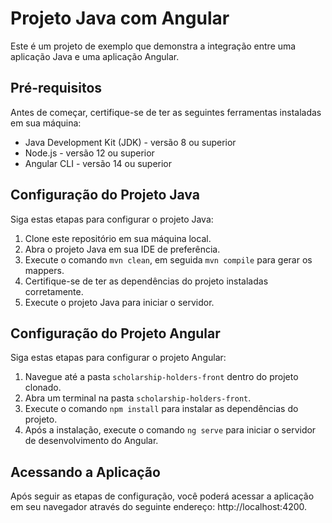 # Projeto Java com Angular

Este é um projeto de exemplo que demonstra a integração entre uma aplicação Java e uma aplicação Angular.

## Pré-requisitos

Antes de começar, certifique-se de ter as seguintes ferramentas instaladas em sua máquina:

- Java Development Kit (JDK) - versão 8 ou superior
- Node.js - versão 12 ou superior
- Angular CLI - versão 14 ou superior

## Configuração do Projeto Java

Siga estas etapas para configurar o projeto Java:

1. Clone este repositório em sua máquina local.
2. Abra o projeto Java em sua IDE de preferência.
3. Execute o comando `mvn clean`, em seguida `mvn compile` para gerar os mappers.
4. Certifique-se de ter as dependências do projeto instaladas corretamente.
5. Execute o projeto Java para iniciar o servidor.

## Configuração do Projeto Angular

Siga estas etapas para configurar o projeto Angular:

1. Navegue até a pasta `scholarship-holders-front` dentro do projeto clonado.
2. Abra um terminal na pasta `scholarship-holders-front`.
3. Execute o comando `npm install` para instalar as dependências do projeto.
4. Após a instalação, execute o comando `ng serve` para iniciar o servidor de desenvolvimento do Angular.

## Acessando a Aplicação

Após seguir as etapas de configuração, você poderá acessar a aplicação em seu navegador através do seguinte endereço: http://localhost:4200.
